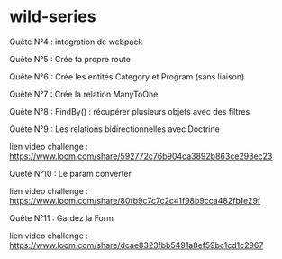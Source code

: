 # wild-series

Quête N°4 : integration de webpack

Quête N°5 : Crée ta propre route

Quête N°6 : Crée les entités Category et Program (sans liaison)

Quête N°7 : Crée la relation ManyToOne

Quête N°8 : FindBy() : récupérer plusieurs objets avec des filtres

Quête N°9 : Les relations bidirectionnelles avec Doctrine

lien video challenge : https://www.loom.com/share/592772c76b904ca3892b863ce293ec23

Quête N°10 : Le param converter

lien video challenge : https://www.loom.com/share/80fb9c7c7c2c41f98b9cca482fb1e29f

Quête N°11 : Gardez la Form

lien video challenge : https://www.loom.com/share/dcae8323fbb5491a8ef59bc1cd1c2967

 
